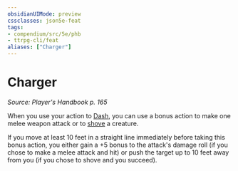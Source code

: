 ```yaml
---
obsidianUIMode: preview
cssclasses: json5e-feat
tags:
- compendium/src/5e/phb
- ttrpg-cli/feat
aliases: ["Charger"]
---
```

# Charger
*Source: Player's Handbook p. 165*  

When you use your action to [Dash](/compendium/rules/actions.md#Dash), you can use a bonus action to make one melee weapon attack or to [shove](/compendium/rules/actions.md#shove) a creature.

If you move at least 10 feet in a straight line immediately before taking this bonus action, you either gain a +5 bonus to the attack's damage roll (if you chose to make a melee attack and hit) or push the target up to 10 feet away from you (if you chose to shove and you succeed).